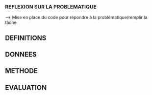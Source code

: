 ### REFLEXION SUR LA PROBLEMATIQUE
--> Mise en place du code pour répondre à la problématique/remplir la tâche

## DEFINITIONS

## DONNEES

## METHODE

## EVALUATION
